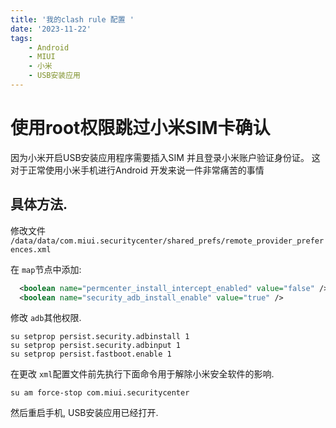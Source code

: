 ```yaml
---
title: '我的clash rule 配置 '
date: '2023-11-22'
tags:  
    - Android
    - MIUI
    - 小米
    - USB安装应用
---
```




# 使用root权限跳过小米SIM卡确认



因为小米开启USB安装应用程序需要插入SIM 并且登录小米账户验证身份证。
这对于正常使用小米手机进行Android 开发来说一件非常痛苦的事情

<!-- more -->

## 具体方法.



修改文件 ` /data/data/com.miui.securitycenter/shared_prefs/remote_provider_preferences.xml` 

在 `map`节点中添加:



```xml
  <boolean name="permcenter_install_intercept_enabled" value="false" />
  <boolean name="security_adb_install_enable" value="true" />
```



修改 `adb`其他权限.

```shell
su setprop persist.security.adbinstall 1
su setprop persist.security.adbinput 1
su setprop persist.fastboot.enable 1
```

在更改 `xml`配置文件前先执行下面命令用于解除小米安全软件的影响.



```shell
su am force-stop com.miui.securitycenter
```

然后重启手机, USB安装应用已经打开.


